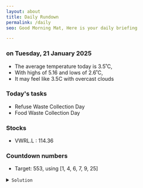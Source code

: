 ```yaml
---
layout: about
title: Daily Rundown
permalink: /daily
seo: Good Morning Mat, Here is your daily briefing

---
```


<!-- weather_marker starts -->
### on Tuesday, 21 January 2025

- The average temperature today is 3.5˚C,
- With highs of 5.16 and lows of 2.6˚C,
- It may feel like 3.5C with overcast clouds

<!-- weather_marker ends -->

### Today's tasks
<!-- task_marker starts -->
- Refuse Waste Collection Day
- Food Waste Collection Day

<!-- task_marker ends -->

### Stocks

<!-- stocks_marker starts -->

- VWRL.L : 114.36

<!-- stocks_marker ends -->

### Countdown numbers
<!-- game_marker starts -->

- Target: 553, using [1, 4, 6, 7, 9, 25]
<details><summary><code>Solution</code></summary>


Solution: ( 9 + 7 + 6 ) x 25 + 4 - 1

Total: 10 solutions.

</details>

<!-- game_marker ends -->
